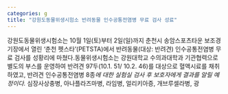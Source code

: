```yaml
---
categories: g
title: "강원도동물위생시험소 반려동물 인수공통전염병 무료 검사 성료"
---
```

강원도동물위생시험소는 10월 1일(토)부터 2일(일)까지 춘천시 송암스포츠타운 보조경기장에서 열린 &lsquo;춘천 펫스타&rsquo;(PETSTA)에서 반려동물(대상: 반려견) 인수공통전염병 무료 검사를 성황리에 마쳤다.동물위생시험소는 강원대학교 수의과대학과 기관협력으로 별도의 부스를 운영하여 반려견 97두(10.1. 51/ 10.2. 46)를 대상으로 혈액시료를 채취하였고, 반려견 인수공통전염병 8종*에 대한 실험실 검사 후 보호자에게 결과를 알릴 예정이다.* 심장사상충병, 아나플라즈마병, 라임병, 얼리키아증, 개브루셀라병, 광